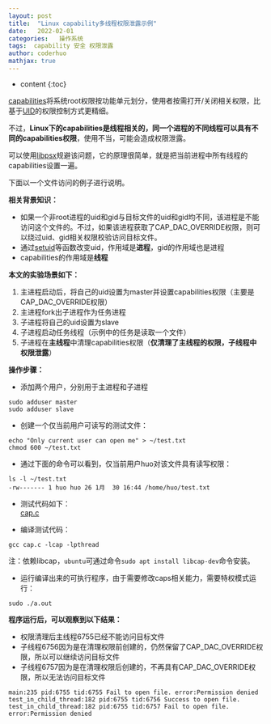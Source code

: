 ```yaml
---
layout: post
title:  "Linux capability多线程权限泄露示例"
date:   2022-02-01
categories:   操作系统
tags:  capability 安全 权限泄露 
author: coderhuo
mathjax: true
---
```


* content
{:toc}

[capabilities](https://man7.org/linux/man-pages/man7/capabilities.7.html)将系统root权限按功能单元划分，使用者按需打开/关闭相关权限，比基于[UID](https://man7.org/linux/man-pages/man7/credentials.7.html)的权限控制方式更精细。  

不过，**Linux下的capabilities是线程相关的，同一个进程的不同线程可以具有不同的capabilities权限**，使用不当，可能会造成权限泄露。  

可以使用[libpsx](https://www.man7.org/linux/man-pages/man3/libpsx.3.html)规避该问题，它的原理很简单，就是把当前进程中所有线程的capabilities设置一遍。












下面以一个文件访问的例子进行说明。

**相关背景知识：**
- 如果一个非root进程的uid和gid与目标文件的uid和gid均不同，该进程是不能访问这个文件的。不过，如果该进程获取了CAP_DAC_OVERRIDE权限，则可以绕过uid、gid相关权限校验访问目标文件。
- 通过[setuid](https://man7.org/linux/man-pages/man2/setuid.2.html)等函数改变uid，作用域是**进程**，gid的作用域也是进程
- capabilities的作用域是**线程**



**本文的实验场景如下：**

1. 主进程启动后，将自己的uid设置为master并设置capabilities权限（主要是CAP_DAC_OVERRIDE权限）
2. 主进程fork出子进程作为任务进程
3. 子进程将自己的uid设置为slave
4. 子进程启动任务线程（示例中的任务是读取一个文件）
5. 子进程在**主线程**中清理capabilities权限（**仅清理了主线程的权限，子线程中权限泄露**）


**操作步骤：**

- 添加两个用户，分别用于主进程和子进程

```
sudo adduser master
sudo adduser slave
```

- 创建一个仅当前用户可读写的测试文件：

```
echo "Only current user can open me" > ~/test.txt
chmod 600 ~/test.txt 
```

- 通过下面的命令可以看到，仅当前用户huo对该文件具有读写权限：

```
ls -l ~/test.txt
-rw------- 1 huo huo 26 1月  30 16:44 /home/huo/test.txt
```

- 测试代码如下：  
  [cap.c](https://github.com/sigusr1/file_server/blob/main/2022-02-01-linux_capability_example/cap.c)

- 编译测试代码：

```
gcc cap.c -lcap -lpthread
```
注：依赖libcap，`ubuntu`可通过命令`sudo apt install libcap-dev`命令安装。

- 运行编译出来的可执行程序，由于需要修改caps相关能力，需要特权模式运行：

```
sudo ./a.out
```

**程序运行后，可以观察到以下结果：**
- 权限清理后主线程6755已经不能访问目标文件
- 子线程6756因为是在清理权限前创建的，仍然保留了CAP_DAC_OVERRIDE权限，所以可以继续访问目标文件
- 子线程6757因为是在清理权限后创建的，不再具有CAP_DAC_OVERRIDE权限，所以无法访问目标文件


```
main:235 pid:6755 tid:6755 Fail to open file. error:Permission denied
test_in_child_thread:182 pid:6755 tid:6756 Success to open file.
test_in_child_thread:182 pid:6755 tid:6757 Fail to open file. error:Permission denied
```
